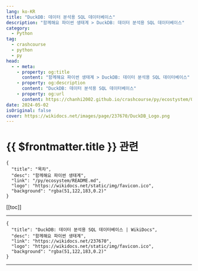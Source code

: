 ```yaml
---
lang: ko-KR
title: "DuckDB: 데이터 분석용 SQL 데이터베이스"
description: "함께해요 파이썬 생태계 > DuckDB: 데이터 분석용 SQL 데이터베이스"
category:
  - Python
tag: 
  - crashcourse
  - python
  - py
head:
  - - meta:
    - property: og:title
      content: "함께해요 파이썬 생태계 > DuckDB: 데이터 분석용 SQL 데이터베이스"
    - property: og:description
      content: "DuckDB: 데이터 분석용 SQL 데이터베이스"
    - property: og:url
      content: https://chanhi2002.github.io/crashcourse/py/ecostystem/07/duck-db.html
date: 2024-05-02
isOriginal: false
cover: https://wikidocs.net/images/page/237670/DuckDB_Logo.png
---
```


# {{ $frontmatter.title }} 관련

```component VPCard
{
  "title": "목차",
  "desc": "함께해요 파이썬 생태계",
  "link": "/py/ecosystem/README.md",
  "logo": "https://wikidocs.net/static/img/favicon.ico",
  "background": "rgba(51,122,183,0.2)"
}
```

[[toc]]

---

```component VPCard
{
  "title": "DuckDB: 데이터 분석용 SQL 데이터베이스 | WikiDocs",
  "desc": "함께해요 파이썬 생태계",
  "link": "https://wikidocs.net/237670",
  "logo": "https://wikidocs.net/static/img/favicon.ico",
  "background": "rgba(51,122,183,0.2)"
}
```

<!-- TODO: 작성 -->

---

<TagLinks />